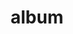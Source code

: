 ---
layout: album
resource: facebook
title: "album"
description: "masonry"
active: gallery
header-img: "img/gallery-bg.jpg"
album-title: "my 9th album"
images:
  - image_path: HQT/quan_dai/9/871335735039018_450315291_871335615039030_3312950755207757145_n.jpg
  - image_path: HQT/quan_dai/9/871335735039018_450754785_871335731705685_4833063093230862408_n.jpg
  - image_path: HQT/quan_dai/9/871335735039018_456165475_896525779186680_8264890684689353184_n.jpg
  - image_path: HQT/quan_dai/9/926184806220777_461880906_926187152887209_2931119079447453406_n.jpg
  - image_path: HQT/quan_dai/9/935607095278548_462877883_935607945278463_7949128456716261150_n.jpg
  - image_path: HQT/quan_dai/9/935607138611877_463101028_935607921945132_5026973789084267244_n.jpg
  - image_path: HQT/quan_dai/9/935607368611854_462943425_935607371945187_6706815776076449556_n.jpg
  - image_path: HQT/quan_dai/9/937235671782357_463293608_937235978448993_2016024562283281234_n.jpg
  - image_path: HQT/quan_dai/9/937235691782355_463131337_937235991782325_5273975593710408382_n.jpg
  - image_path: HQT/quan_dai/9/937235731782351_463380042_937236001782324_2842114853026378786_n.jpg
---